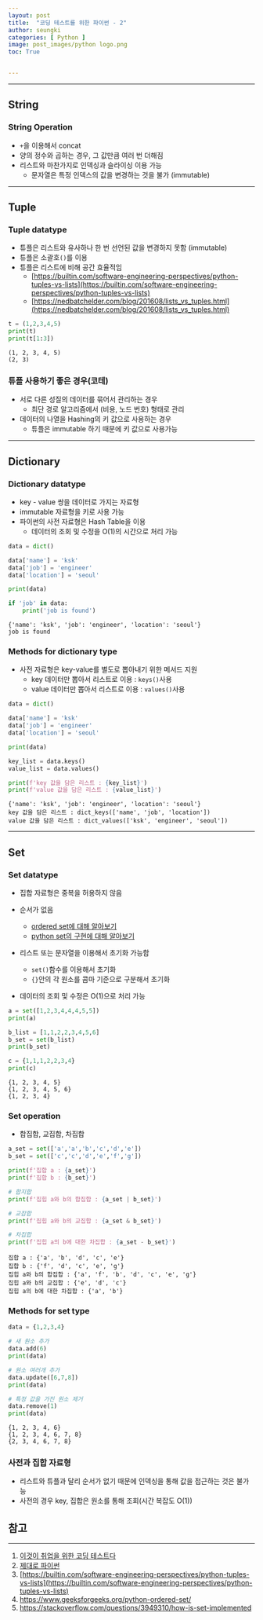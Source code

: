 ```yaml
---
layout: post
title:  "코딩 테스트를 위한 파이썬 - 2"
author: seungki
categories: [ Python ]
image: post_images/python logo.png
toc: True


---
```


---

## String

### String Operation

* ```+```을 이용해서 concat
* 양의 정수와 곱하는 경우, 그 값만큼 여러 번 더해짐
* 리스트와 마찬가지로 인덱싱과 슬라이싱 이용 가능
  * 문자열은 특정 인덱스의 값을 변경하는 것을 불가 (immutable)

---

## Tuple

### Tuple datatype

* 튜플은 리스트와 유사하나 한 번 선언된 값을 변경하지 못함 (immutable)
* 튜플은 소괄호```()```를 이용
* 튜플은 리스트에 비해 공간 효율적임
  * [https://builtin.com/software-engineering-perspectives/python-tuples-vs-lists](https://builtin.com/software-engineering-perspectives/python-tuples-vs-lists)
  * [https://nedbatchelder.com/blog/201608/lists_vs_tuples.html](https://nedbatchelder.com/blog/201608/lists_vs_tuples.html)

```python
t = (1,2,3,4,5)
print(t)
print(t[1:3])
```

```
(1, 2, 3, 4, 5)
(2, 3)
```

### 튜플 사용하기 좋은 경우(코테)

* 서로 다른 성질의 데이터를 묶어서 관리하는 경우
  * 최단 경로 알고리즘에서 (비용, 노드 번호) 형태로 관리
* 데이터의 나열을 Hashing의 키 값으로 사용하는 경우
  * 튜플은 immutable 하기 때문에 키 값으로 사용가능

---

## Dictionary

### Dictionary datatype

* key - value 쌍을 데이터로 가지는 자료형
* immutable 자료형을 키로 사용 가능
* 파이썬의 사전 자료형은 Hash Table을 이용
  * 데이터의 조회 및 수정을 O(1)의 시간으로 처리 가능

```python
data = dict()

data['name'] = 'ksk'
data['job'] = 'engineer'
data['location'] = 'seoul'

print(data)

if 'job' in data:
    print('job is found')
```

```
{'name': 'ksk', 'job': 'engineer', 'location': 'seoul'}
job is found
```

### Methods for dictionary type

* 사전 자료형은 key-value를 별도로 뽑아내기 위한 메서드 지원
  * key 데이터만 뽑아서 리스트로 이용 : ```keys()```사용
  * value 데이터만 뽑아서 리스트로 이용 : ```values()```사용

```python
data = dict()

data['name'] = 'ksk'
data['job'] = 'engineer'
data['location'] = 'seoul'

print(data)

key_list = data.keys()
value_list = data.values()

print(f'key 값을 담은 리스트 : {key_list}')
print(f'value 값을 담은 리스트 : {value_list}')
```

```
{'name': 'ksk', 'job': 'engineer', 'location': 'seoul'}
key 값을 담은 리스트 : dict_keys(['name', 'job', 'location'])
value 값을 담은 리스트 : dict_values(['ksk', 'engineer', 'seoul'])
```

---

## Set

### Set datatype

* 집합 자료형은 중복을 허용하지 않음
* 순서가 없음
  * [ordered set에 대해 알아보기](https://www.geeksforgeeks.org/python-ordered-set/)
  * [python set의 구현에 대해 알아보기](https://stackoverflow.com/questions/3949310/how-is-set-implemented)

* 리스트 또는 문자열을 이용해서 초기화 가능함
  * ```set()```함수를 이용해서 초기화
  * ```{}```안의 각 원소를 콤마 기준으로 구분해서 초기화
* 데이터의 조회 및 수정은 O(1)으로 처리 가능

```python
a = set([1,2,3,4,4,4,5,5])
print(a)

b_list = [1,1,2,2,3,4,5,6]
b_set = set(b_list)
print(b_set)

c = {1,1,1,2,2,3,4}
print(c)
```

```
{1, 2, 3, 4, 5}
{1, 2, 3, 4, 5, 6}
{1, 2, 3, 4}
```

### Set operation

* 합집합, 교집합, 차집합

```python
a_set = set(['a','a','b','c','d','e'])
b_set = set(['c','c','d','e','f','g'])

print(f'집합 a : {a_set}')
print(f'집합 b : {b_set}')

# 합지합
print(f'집힙 a와 b의 합집합 : {a_set | b_set}')

# 교잡합
print(f'집힙 a와 b의 교집합 : {a_set & b_set}')

# 차집합
print(f'집힙 a의 b에 대한 차집합 : {a_set - b_set}')
```

```
집합 a : {'a', 'b', 'd', 'c', 'e'}
집합 b : {'f', 'd', 'c', 'e', 'g'}
집힙 a와 b의 합집합 : {'a', 'f', 'b', 'd', 'c', 'e', 'g'}
집힙 a와 b의 교집합 : {'e', 'd', 'c'}
집힙 a의 b에 대한 차집합 : {'a', 'b'}
```

### Methods for set type

```python
data = {1,2,3,4}

# 새 원소 추가
data.add(6)
print(data)

# 원소 여러개 추가
data.update([6,7,8])
print(data)

# 특정 값을 가진 원소 제거
data.remove(1)
print(data)
```

```
{1, 2, 3, 4, 6}
{1, 2, 3, 4, 6, 7, 8}
{2, 3, 4, 6, 7, 8}
```

### 사전과 집합 자료형

* 리스트와 튜플과 달리 순서가 없기 때문에 인덱싱을 통해 값을 접근하는 것은 불가능
* 사전의 경우 key, 집합은 원소를 통해 조회(시간 복잡도 O(1))



## 참고

---

1. [이것이 취업을 위한 코딩 테스트다](https://www.youtube.com/watch?v=m-9pAwq1o3w&list=PLRx0vPvlEmdAghTr5mXQxGpHjWqSz0dgC&t=2921s)
2. [제대로 파이썬](https://wikidocs.net/22805)
3. [https://builtin.com/software-engineering-perspectives/python-tuples-vs-lists](https://builtin.com/software-engineering-perspectives/python-tuples-vs-lists)
4. https://www.geeksforgeeks.org/python-ordered-set/
5. https://stackoverflow.com/questions/3949310/how-is-set-implemented
